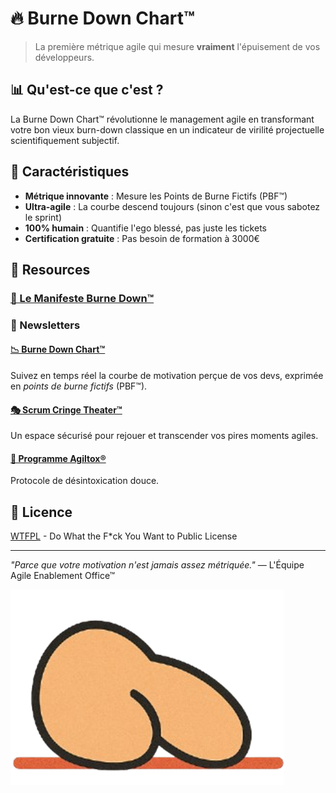 # 🔥 Burne Down Chart™

> La première métrique agile qui mesure **vraiment** l'épuisement de vos développeurs.

## 📊 Qu'est-ce que c'est ?

La Burne Down Chart™ révolutionne le management agile en transformant votre bon vieux burn-down classique en un indicateur de virilité projectuelle scientifiquement subjectif.

## 🎯 Caractéristiques

- **Métrique innovante** : Mesure les Points de Burne Fictifs (PBF™)
- **Ultra-agile** : La courbe descend toujours (sinon c'est que vous sabotez le sprint)
- **100% humain** : Quantifie l'ego blessé, pas juste les tickets
- **Certification gratuite** : Pas besoin de formation à 3000€

## 🚀 Resources

### [📜 Le Manifeste Burne Down™](https://maximevernusset.github.io/Burne-Down/manifesto/index.html)

### 📜 Newsletters

#### [📉 Burne Down Chart™](https://maximevernusset.github.io/Burne-Down/newsletter/1/index.html)

Suivez en temps réel la courbe de motivation perçue de vos devs, exprimée en _points de burne fictifs_ (PBF™).

#### [🎭 Scrum Cringe Theater™](https://maximevernusset.github.io/Burne-Down/newsletter/2/index.html)

Un espace sécurisé pour rejouer et transcender vos pires moments agiles.

#### [💉 Programme Agiltox®](https://maximevernusset.github.io/Burne-Down/newsletter/3/index.html)

Protocole de désintoxication douce.

## 📄 Licence

[WTFPL](LICENCE) - Do What the F*ck You Want to Public License

---

_"Parce que votre motivation n'est jamais assez métriquée."_
— L'Équipe Agile Enablement Office™

![Burne Down Chart™](assets/favicon.png)
